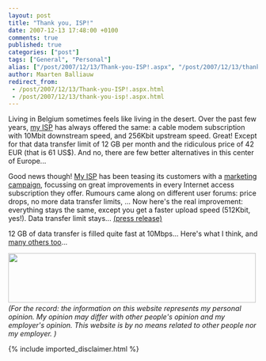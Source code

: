 ```yaml
---
layout: post
title: "Thank you, ISP!"
date: 2007-12-13 17:48:00 +0100
comments: true
published: true
categories: ["post"]
tags: ["General", "Personal"]
alias: ["/post/2007/12/13/Thank-you-ISP!.aspx", "/post/2007/12/13/thank-you-isp!.aspx"]
author: Maarten Balliauw
redirect_from:
 - /post/2007/12/13/Thank-you-ISP!.aspx.html
 - /post/2007/12/13/thank-you-isp!.aspx.html
---
```

<p>
Living in Belgium sometimes feels like living in the desert. Over the past few years, <a href="http://www.telenet.be" target="_blank">my ISP</a>&nbsp;has&nbsp;always offered the same:&nbsp;a cable modem subscription with 10Mbit downstream speed, and 256Kbit upstream speed. Great! Except for that data transfer limit of 12 GB per month and the ridiculous price of 42 EUR (that is 61 US$). And no, there are few better alternatives in this center of Europe... 
</p>
<p>
Good news though!&nbsp;<a href="http://www.telenet.be" target="_blank">My ISP</a> has been teasing its customers with a <a href="http://www.telenetdruktopdeknop.be" target="_blank">marketing campaign</a>, focussing on great improvements in every Internet access subscription they offer. Rumours came along on different user forums: price drops, no more data transfer&nbsp;limits, ... Now here&#39;s the real improvement: everything stays the same, except you get a faster upload speed (512Kbit, yes!). Data transfer limit stays... <a href="http://telenet.be/548/28779/1/nl/" target="_blank">(press release)</a> 
</p>
<p>
12 GB of data transfer is filled quite fast at 10Mbps...&nbsp;Here&#39;s what I think, and <a href="http://www.tik.be/pub/nieuws/de_knop_is_ingedrukt_telenet_verhoogt_snelheden" target="_blank">many others too</a>... 
</p>
<div style="text-align: center">
<a href="http://img441.imageshack.us/img441/20/telenutap9.jpg" target="_blank"><img src="/images/telenet.jpg" border="0" alt="" width="500" height="100" /></a>&nbsp; 
</div>
<div align="left">
<em>(For the record: the information on this website represents my personal opinion. My opinion may differ with other people&#39;s opinion and my employer&#39;s opinion. This website is by no means related to other people nor my employer. ) </em>
</div>

{% include imported_disclaimer.html %}
